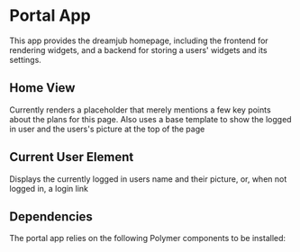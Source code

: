 Portal App
==========

This app provides the dreamjub homepage, including the frontend for rendering
widgets, and a backend for storing a users' widgets and its settings.



Home View
---------

Currently renders a placeholder that merely mentions a few key points about
the plans for this page. Also uses a base template to show the logged in user
and the users's picture at the top of the page


Current User Element
------------------

Displays the currently logged in users name and their picture, or, when not
logged in, a login link


Dependencies
------------

The portal app relies on the following Polymer components to be installed:

